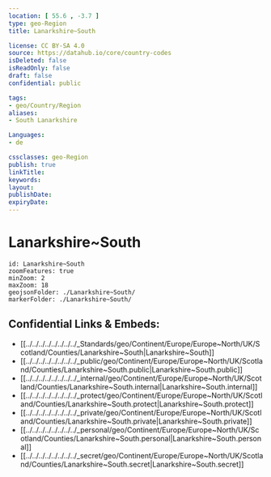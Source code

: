 ```yaml
---
location: [ 55.6 , -3.7 ] 
type: geo-Region
title: Lanarkshire~South

license: CC BY-SA 4.0
source: https://datahub.io/core/country-codes
isDeleted: false
isReadOnly: false
draft: false
confidential: public

tags:
- geo/Country/Region
aliases:
- South Lanarkshire

Languages:
- de

cssclasses: geo-Region
publish: true
linkTitle: 
keywords: 
layout: 
publishDate: 
expiryDate: 
---
```


# Lanarkshire~South

```leaflet
id: Lanarkshire~South
zoomFeatures: true 
minZoom: 2 
maxZoom: 18
geojsonFolder: ./Lanarkshire~South/
markerFolder: ./Lanarkshire~South/
```


## Confidential Links & Embeds: 
- [[../../../../../../../../_Standards/geo/Continent/Europe/Europe~North/UK/Scotland/Counties/Lanarkshire~South|Lanarkshire~South]] 
- [[../../../../../../../../_public/geo/Continent/Europe/Europe~North/UK/Scotland/Counties/Lanarkshire~South.public|Lanarkshire~South.public]] 
- [[../../../../../../../../_internal/geo/Continent/Europe/Europe~North/UK/Scotland/Counties/Lanarkshire~South.internal|Lanarkshire~South.internal]] 
- [[../../../../../../../../_protect/geo/Continent/Europe/Europe~North/UK/Scotland/Counties/Lanarkshire~South.protect|Lanarkshire~South.protect]] 
- [[../../../../../../../../_private/geo/Continent/Europe/Europe~North/UK/Scotland/Counties/Lanarkshire~South.private|Lanarkshire~South.private]] 
- [[../../../../../../../../_personal/geo/Continent/Europe/Europe~North/UK/Scotland/Counties/Lanarkshire~South.personal|Lanarkshire~South.personal]] 
- [[../../../../../../../../_secret/geo/Continent/Europe/Europe~North/UK/Scotland/Counties/Lanarkshire~South.secret|Lanarkshire~South.secret]] 

